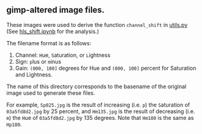 ## gimp-altered image files.

These images were used to derive the function `channel_shift` in [utils.py](../../../../sdcdup/utils.py)  (See [hls_shift.ipynb](../../../../notebooks/eda/hls_shift.ipynb) for the analysis.)

The filename format is as follows:
1. Channel: `H`ue, `S`aturation, or `L`ightness
2. Sign: `p`lus or `m`inus
3. Gain: `(000, 180]` degrees for Hue and `(000, 100]` percent for Saturation and Lightness.

The name of this directory corresponds to the basename of the original image used to generate these files.

For example, `Sp025.jpg` is the result of increasing (i.e. `p`) the `S`aturation of `03a5fd8d2.jpg` by 25 percent,
and `Hm135.jpg` is the result of decreasing (i.e. `m`) the `H`ue of `03a5fd8d2.jpg` by 135 degrees.
Note that `Hm180` is the same as `Hp180`.

